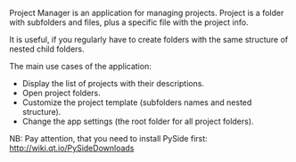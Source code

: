 Project Manager is an application for managing projects.
Project is a folder with subfolders and files, plus a specific file with the project info.

It is useful, if you regularly have to create folders with the same structure of nested child folders.

The main use cases of the application:
- Display the list of projects with their descriptions.
- Open project folders.
- Customize the project template (subfolders names and nested structure).
- Change the app settings (the root folder for all project folders).


NB: Pay attention, that you need to install PySide first:
http://wiki.qt.io/PySideDownloads
